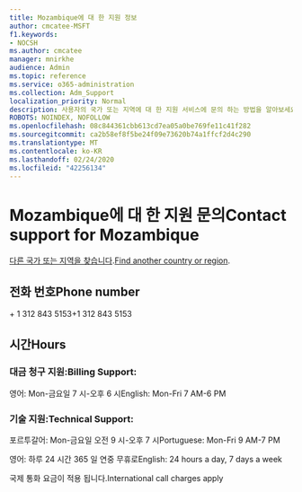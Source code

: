```yaml
---
title: Mozambique에 대 한 지원 정보
author: cmcatee-MSFT
f1.keywords:
- NOCSH
ms.author: cmcatee
manager: mnirkhe
audience: Admin
ms.topic: reference
ms.service: o365-administration
ms.collection: Adm_Support
localization_priority: Normal
description: 사용자의 국가 또는 지역에 대 한 지원 서비스에 문의 하는 방법을 알아보세요.
ROBOTS: NOINDEX, NOFOLLOW
ms.openlocfilehash: 08c844361cbb613cd7ea05a0be769fe11c41f282
ms.sourcegitcommit: ca2b58ef8f5be24f09e73620b74a1ffcf2d4c290
ms.translationtype: MT
ms.contentlocale: ko-KR
ms.lasthandoff: 02/24/2020
ms.locfileid: "42256134"
---
```

# <a name="contact-support-for-mozambique"></a><span data-ttu-id="217c5-103">Mozambique에 대 한 지원 문의</span><span class="sxs-lookup"><span data-stu-id="217c5-103">Contact support for Mozambique</span></span>

<span data-ttu-id="217c5-104">[다른 국가 또는 지역을 찾습니다](../contact-support-for-business-products.md).</span><span class="sxs-lookup"><span data-stu-id="217c5-104">[Find another country or region](../contact-support-for-business-products.md).</span></span>

## <a name="phone-number"></a><span data-ttu-id="217c5-105">전화 번호</span><span class="sxs-lookup"><span data-stu-id="217c5-105">Phone number</span></span>
<span data-ttu-id="217c5-106">+ 1 312 843 5153</span><span class="sxs-lookup"><span data-stu-id="217c5-106">+1 312 843 5153</span></span>

## <a name="hours"></a><span data-ttu-id="217c5-107">시간</span><span class="sxs-lookup"><span data-stu-id="217c5-107">Hours</span></span>
### <a name="billing-support"></a><span data-ttu-id="217c5-108">대금 청구 지원:</span><span class="sxs-lookup"><span data-stu-id="217c5-108">Billing Support:</span></span>

<span data-ttu-id="217c5-109">영어: Mon-금요일 7 시-오후 6 시</span><span class="sxs-lookup"><span data-stu-id="217c5-109">English: Mon-Fri 7 AM-6 PM</span></span>

### <a name="technical-support"></a><span data-ttu-id="217c5-110">기술 지원:</span><span class="sxs-lookup"><span data-stu-id="217c5-110">Technical Support:</span></span>

<span data-ttu-id="217c5-111">포르투갈어: Mon-금요일 오전 9 시-오후 7 시</span><span class="sxs-lookup"><span data-stu-id="217c5-111">Portuguese: Mon-Fri 9 AM-7 PM</span></span>

<span data-ttu-id="217c5-112">영어: 하루 24 시간 365 일 연중 무휴로</span><span class="sxs-lookup"><span data-stu-id="217c5-112">English: 24 hours a day, 7 days a week</span></span>

<span data-ttu-id="217c5-113">국제 통화 요금이 적용 됩니다.</span><span class="sxs-lookup"><span data-stu-id="217c5-113">International call charges apply</span></span>
